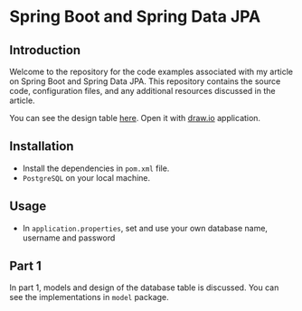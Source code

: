 # Spring Boot and Spring Data JPA

## Introduction

Welcome to the repository for the code examples associated with my article on Spring Boot and Spring Data JPA. This repository contains the source code, configuration files, and any additional resources discussed in the article.

You can see the design table [here](./assets/spring-jpa-design). Open it with [draw.io](https://draw.io) application.

## Installation

+ Install the dependencies in `pom.xml` file.
+ `PostgreSQL` on your local machine.

## Usage

+ In `application.properties`, set and use your own database name, username and password

## Part 1

In part 1, models and design of the database table is discussed. You can see the implementations
in `model` package.
